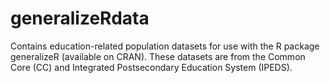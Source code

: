 # generalizeRdata

Contains education-related population datasets for use with the R package generalizeR (available on CRAN). These datasets are from the Common Core (CC) and Integrated Postsecondary Education System (IPEDS).
